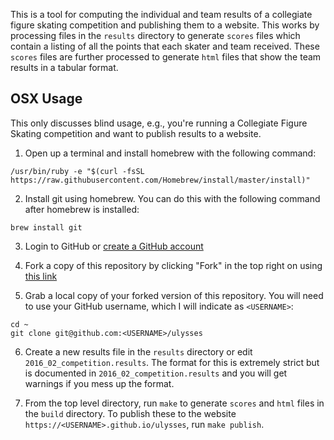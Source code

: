This is a tool for computing the individual and team results of a collegiate figure skating competition and publishing them to a website. This works by processing files in the `results` directory to generate `scores` files which contain a listing of all the points that each skater and team received. These `scores` files are further processed to generate `html` files that show the team results in a tabular format.

## OSX Usage
This only discusses blind usage, e.g., you're running a Collegiate Figure Skating competition and want to publish results to a website.

1. Open up a terminal and install homebrew with the following command:

```
/usr/bin/ruby -e "$(curl -fsSL https://raw.githubusercontent.com/Homebrew/install/master/install)"
```

2. Install git using homebrew. You can do this with the following command after homebrew is installed:

```
brew install git
```

3. Login to GitHub or [create a GitHub account](https://github.com/join?source=header-home)

4. Fork a copy of this repository by clicking "Fork" in the top right on using [this link](https://github.com/seldridge/ulysses#fork-destination-box)

5. Grab a local copy of your forked version of this repository. You will need to use your GitHub username, which I will indicate as `<USERNAME>`:

```
cd ~
git clone git@github.com:<USERNAME>/ulysses
```

6. Create a new results file in the `results` directory or edit `2016_02_competition.results`. The format for this is extremely strict but is documented in `2016_02_competition.results` and you will get warnings if you mess up the format.

7. From the top level directory, run `make` to generate `scores` and `html` files in the `build` directory. To publish these to the website `https://<USERNAME>.github.io/ulysses`, run `make publish`.
